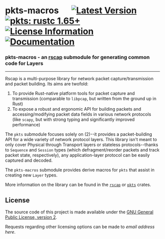 # pkts-macros &emsp; [![Latest Version]][crates.io] [![pkts: rustc 1.65+]][Rust 1.65] [![License Information]][GPLv2] [![Documentation]][docs.rs]

[Latest Version]: https://img.shields.io/crates/v/pkts-macros.svg
[crates.io]: https://crates.io/crates/pkts-macros
[pkts: rustc 1.65+]: https://img.shields.io/badge/MSRV-rustc_1.65+-orange.svg
[Rust 1.65]: https://blog.rust-lang.org/2022/11/03/Rust-1.65.0.html
[License Information]: https://img.shields.io/crates/l/pkts-macros.svg
[GPLv2]: https://www.gnu.org/licenses/old-licenses/gpl-2.0.html
[Documentation]: https://docs.rs/pkts-macros/badge.svg
[docs.rs]: https://docs.rs/pkts-macros/


### **pkts-macros - an [rscap](https://crates.io/crates/rscap) submodule for generating common code for Layers**

---

Rscap is a multi-purpose library for network packet capture/transmission and packet building. Its aims are twofold:

1. To provide Rust-native platform tools for packet capture and transmission (comparable to `libpcap`, but written from the ground up in Rust)
2. To expose a robust and ergonomic API for building packets and accessing/modifying packet data fields in various network protocols (like `scapy`, but with strong typing and significantly improved performance)

The `pkts` submodule focuses solely on (2)--it provides a packet-building API for a wide variety of network protocol layers.
This library isn't meant to only cover Physical through Transport layers or stateless protocols--thanks to `Sequence` and `Session` types (which defragment/reorder packets and track packet state, respectively), any application-layer protocol can be easily captured and decoded.

The `pkts-macros` submodule provides derive macros for `pkts` that assist in creating new `Layer` types.

More information on the library can be found in the [`rscap`](https://crates.io/crates/rscap) or [`pkts`](https://crates.io/crates/pkts) crates.

## License

The source code of this project is made available under the [GNU General Public License, version 2][GPLv2].

Requests regarding other licensing options can be made to *email address here*.